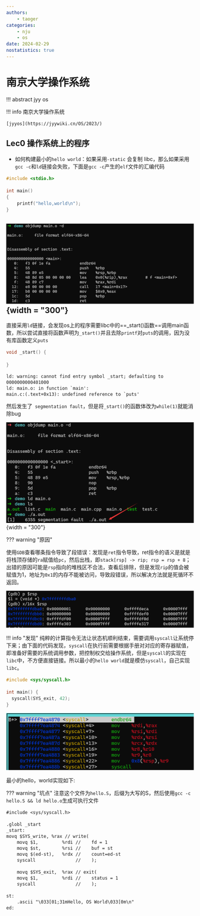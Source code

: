 ```yaml
---
authors:
    - taoger
categories:
    - nju
    - os
date: 2024-02-29
nostatistics: true
---
```


# 南京大学操作系统
!!! abstract
    jyy os

<!-- more -->

!!! info 南京大学操作系统

    [jyyos](https://jyywiki.cn/OS/2023/)

## Lec0 操作系统上的程序

- 如何构建最小的`hello world`：如果采用`-static` 会复制 libc，那么如果采用`gcc -c`和`ld`链接会失败，下面是`gcc -c`产生的`elf`文件的汇编代码

```c
#include <stdio.h>

int main()
{
	printf("hello,world\n");
}
```

## ![image-20240530145027647](assets/image-20240530145027647.png){width = "300"}

直接采用`ld`链接，会发现os上的程序需要libc中的==_start()函数==调用main函数，所以尝试直接将函数声明为`_start()`并且去除`printf`对`puts`的调用，因为没有库函数定义`puts`

```c
void _start() {

}
```

```shell
ld: warning: cannot find entry symbol _start; defaulting to 0000000000401000
ld: main.o: in function `main':
main.c:(.text+0x13): undefined reference to `puts'
```

然后发生了` segmentation fault`，但是将`_start()`的函数体改为`while(1)`就能消除bug

![image-20240530150819085](assets/image-20240530150819085.png){width = "300"}

??? warning "原因"

​	使用`GDB`查看哪条指令导致了段错误：发现是`ret`指令导致，ret指令的语义是就是将栈顶存储的`ra`赋值给`pc`，然后出栈，即`stack[rsp] -> rip; rsp = rsp + 8`；出错的原因可能是`rsp`指向的堆栈区不合法，查看后排除，但是发现`rip`的值会被赋值为1，地址为`0x1`的内存不能被访问，导致段错误，所以解决方法就是死循环不返回。

![image-20240530152310636](assets/image-20240530152310636.png)



!!! info  "发现"
    纯粹的计算指令无法让状态机顺利结束，需要调用`syscall`让系统停下来；由下面的代码发现，`syscall`在执行前需要根据手册对对应的寄存器赋值，即准备好需要的系统调用参数，把控制权交给操作系统，但是`syscall`的实现在`libc`中，不方便直接链接。所以最小的`hello world`就是模仿`syscall`，自己实现`libc`。

```c
#include <sys/syscall.h>

int main() {
  syscall(SYS_exit, 42);
}
```

![image-20240530153730597](assets/image-20240530153730597.png)

最小的hello，world实现如下:

??? warning "坑点"
    注意这个文件为`hello.S`，后缀为大写的S，然后使用`gcc -c hello.S && ld hello.o`生成可执行文件

```assembly
#include <sys/syscall.h>

.globl _start
_start:
movq $SYS_write, %rax // write(
    movq $1,         %rdi //    fd = 1
    movq $st,        %rsi //    buf = st
    movq $(ed-st),   %rdx //    count=ed-st
    syscall               //    );

    movq $SYS_exit,  %rax // exit(
    movq $1,         %rdi //    status = 1
    syscall               //    );

st:
    .ascii "\033[01;31mHello, OS World\033[0m\n"
ed:
```

